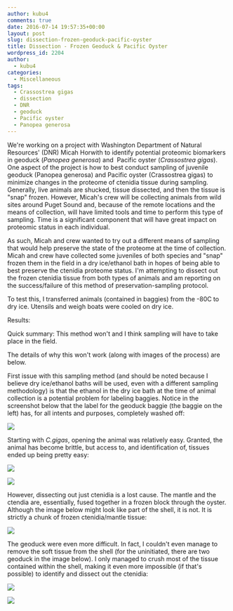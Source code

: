 ```yaml
---
author: kubu4
comments: true
date: 2016-07-14 19:57:35+00:00
layout: post
slug: dissection-frozen-geoduck-pacific-oyster
title: Dissection - Frozen Geoduck & Pacific Oyster
wordpress_id: 2204
author:
  - kubu4
categories:
  - Miscellaneous
tags:
  - Crassostrea gigas
  - dissection
  - DNR
  - geoduck
  - Pacific oyster
  - Panopea generosa
---
```


We're working on a project with Washington Department of Natural Resources' (DNR) Micah Horwith to identify potential proteomic biomarkers in geoduck (_Panopea generosa_) and  Pacific oyster (_Crassostrea gigas_). One aspect of the project is how to best conduct sampling of juvenile geoduck (Panopea generosa) and Pacific oyster (Crassostrea gigas) to minimize changes in the proteome of ctenidia tissue during sampling. Generally, live animals are shucked, tissue dissected, and then the tissue is "snap" frozen. However, Micah's crew will be collecting animals from wild sites around Puget Sound and, because of the remote locations and the means of collection, will have limited tools and time to perform this type of sampling. Time is a significant component that will have great impact on proteomic status in each individual.

As such, Micah and crew wanted to try out a different means of sampling that would help preserve the state of the proteome at the time of collection. Micah and crew have collected some juveniles of both species and "snap" frozen them in the field in a dry ice/ethanol bath in hopes of being able to best preserve the ctenidia proteome status. I'm attempting to dissect out the frozen ctenidia tissue from both types of animals and am reporting on the success/failure of this method of preservation-sampling protocol.

To test this, I transferred animals (contained in baggies) from the -80C to dry ice. Utensils and weigh boats were cooled on dry ice.



Results:

Quick summary: This method won't and I think sampling will have to take place in the field.

The details of why this won't work (along with images of the process) are below.



First issue with this sampling method (and should be noted because I believe dry ice/ethanol baths will be used, even with a different sampling methodology) is that the ethanol in the dry ice bath at the time of animal collection is a potential problem for labeling baggies. Notice in the screenshot below that the label for the geoduck baggie (the baggie on the left) has, for all intents and purposes, completely washed off:

[![](http://eagle.fish.washington.edu/Arabidopsis/DSC_1234.jpg)](http://eagle.fish.washington.edu/Arabidopsis/DSC_1234.jpg)





Starting with _C.gigas_, opening the animal was relatively easy. Granted, the animal has become brittle, but access to, and identification of, tissues ended up being pretty easy:

[![](http://eagle.fish.washington.edu/Arabidopsis/DSC_1235.jpg)](http://eagle.fish.washington.edu/Arabidopsis/DSC_1235.jpg)



[![](http://eagle.fish.washington.edu/Arabidopsis/DSC_1236.jpg)](http://eagle.fish.washington.edu/Arabidopsis/DSC_1236.jpg)







However, dissecting out just ctenidia is a lost cause. The mantle and the ctendia are, essentially, fused together in a frozen block through the oyster. Although the image below might look like part of the shell, it is not. It is strictly a chunk of frozen ctenidia/mantle tissue:



[![](http://eagle.fish.washington.edu/Arabidopsis/DSC_1237.jpg)](http://eagle.fish.washington.edu/Arabidopsis/DSC_1237.jpg)





The geoduck were even more difficult. In fact, I couldn't even manage to remove the soft tissue from the shell (for the uninitiated, there are two geoduck in the image below). I only managed to crush most of the tissue contained within the shell, making it even more impossible (if that's possible) to identify and dissect out the ctenidia:



[![](http://eagle.fish.washington.edu/Arabidopsis/DSC_1238.jpg)](http://eagle.fish.washington.edu/Arabidopsis/DSC_1238.jpg)





[![](http://eagle.fish.washington.edu/Arabidopsis/DSC_1239.jpg)](http://eagle.fish.washington.edu/Arabidopsis/DSC_1239.jpg)
